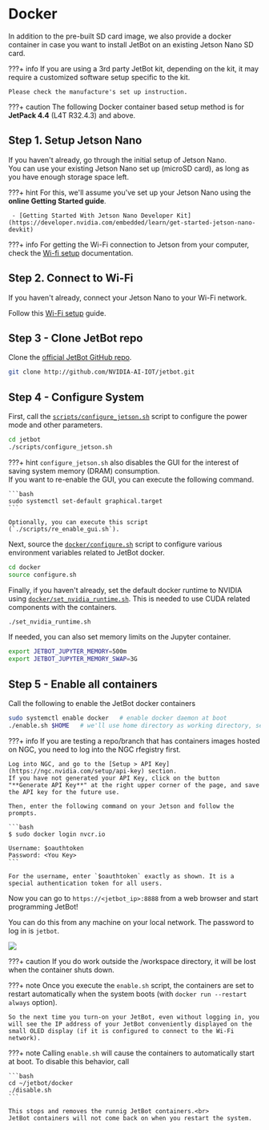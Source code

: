 # Docker

In addition to the pre-built SD card image, we also provide a docker container
in case you want to install JetBot on an existing Jetson Nano SD card.

???+ info
    If you are using a 3rd party JetBot kit, depending on the kit, it may require a customized software setup specific to the kit.

    Please check the manufacture's set up instruction.

???+ caution
    The following Docker container based setup method is for **JetPack 4.4** (L4T R32.4.3) and above.

## Step 1. Setup Jetson Nano

If you haven't already, go through the initial setup of Jetson Nano.<br>
You can use your existing Jetson Nano set up (microSD card), as long as you have enough storage space left.

???+ hint
    For this, we'll assume you've set up your Jetson Nano using the **online Getting Started guide**.
        
     - [Getting Started With Jetson Nano Developer Kit](https://developer.nvidia.com/embedded/learn/get-started-jetson-nano-devkit)

???+ info
    For getting the Wi-Fi connection to Jetson from your computer, check the [Wi-fi setup](wifi_setup.md) documentation.

## Step 2. Connect to Wi-Fi

If you haven't already, connect your Jetson Nano to your Wi-Fi network.

Follow this [Wi-Fi setup](wifi_setup.md) guide.


## Step 3 - Clone JetBot repo

Clone the [official JetBot GitHub repo](https://github.com/NVIDIA-AI-IOT/jetbot).

```bash
git clone http://github.com/NVIDIA-AI-IOT/jetbot.git
```

## Step 4 - Configure System

First, call the [``scripts/configure_jetson.sh``](https://github.com/NVIDIA-AI-IOT/jetbot/blob/master/scripts/configure_jetson.sh) script to configure the power mode and other parameters.

```bash
cd jetbot
./scripts/configure_jetson.sh
```

???+ hint
    `configure_jetson.sh` also disables the GUI for the interest of saving system memory (DRAM) consumption.<br>
    If you want to re-enable the GUI, you can execute the following command.
    
    ```bash
    sudo systemctl set-default graphical.target
    ```
    
    Optionally, you can execute this script (`./scripts/re_enable_gui.sh`). 

Next, source the [``docker/configure.sh``](https://github.com/NVIDIA-AI-IOT/jetbot/blob/master/docker/configure.sh) script to configure various environment variables related to JetBot docker.

```bash
cd docker
source configure.sh
```

Finally, if you haven't already, set the default docker runtime to NVIDIA using [``docker/set_nvidia_runtime.sh``](https://github.com/NVIDIA-AI-IOT/jetbot/blob/master/docker/set_nvidia_runtime.sh).  This is needed to use
CUDA related components with the containers.

```bash
./set_nvidia_runtime.sh
```

If needed, you can also set memory limits on the Jupyter container.

```bash
export JETBOT_JUPYTER_MEMORY=500m
export JETBOT_JUPYTER_MEMORY_SWAP=3G
```


## Step 5 - Enable all containers

Call the following to enable the JetBot docker containers 

```bash
sudo systemctl enable docker   # enable docker daemon at boot
./enable.sh $HOME   # we'll use home directory as working directory, set this as you please.
```

???+ info
    If you are testing a repo/branch that has containers images hosted on NGC, you need to log into the NGC rfegistry first.
    
    Log into NGC, and go to the [Setup > API Key](https://ngc.nvidia.com/setup/api-key) section.
    If you have not generated your API Key, click on the button "**Generate API Key**" at the right upper corner of the page, and save the API key for the future use.
    
    Then, enter the following command on your Jetson and follow the prompts.

    ```bash
    $ sudo docker login nvcr.io
    
    Username: $oauthtoken
    Password: <You Key>
    ```

    For the username, enter `$oauthtoken` exactly as shown. It is a special authentication token for all users.


Now you can go to ``https://<jetbot_ip>:8888`` from a web browser and start programming JetBot!

You can do this from any machine on your local network.  The password to log in is ``jetbot``.

![](https://user-images.githubusercontent.com/25759564/92091965-51ae4f00-ed86-11ea-93d5-09d291ccfa95.png)


???+ caution
    If you do work outside the /workspace directory, it will be lost when the container shuts down.

???+ note
    Once you execute the `enable.sh` script, the containers are set to restart automatically when the system boots (with `docker run --restart always` option).

    So the next time you turn-on your JetBot, even without logging in, you will see the IP address of your JetBot conveniently displayed on the small OLED display (if it is configured to connect to the Wi-Fi network).

???+ note
    Calling `enable.sh` will cause the containers to automatically start at boot. To disable this behavior, call

    ```bash
    cd ~/jetbot/docker
    ./disable.sh
    ```

    This stops and removes the runnig JetBot containers.<br>
    JetBot containers will not come back on when you restart the system.

